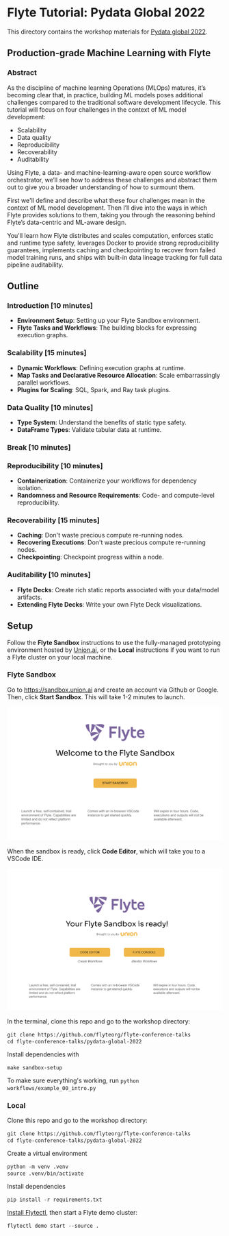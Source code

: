# Flyte Tutorial: Pydata Global 2022

This directory contains the workshop materials for [Pydata global 2022](https://pydata.org/global2022/).

## Production-grade Machine Learning with Flyte

### Abstract

As the discipline of machine learning Operations (MLOps) matures, it’s becoming
clear that, in practice, building ML models poses additional challenges compared
to the traditional software development lifecycle. This tutorial will focus on
four challenges in the context of ML model development:

- Scalability
- Data quality
- Reproducibility
- Recoverability
- Auditability

Using Flyte, a data- and machine-learning-aware open source workflow orchestrator,
we’ll see how to address these challenges and abstract them out to give you a
broader understanding of how to surmount them.

First we'll define and describe what these four challenges mean in the context
of ML model development. Then I’ll dive into the ways in which Flyte provides
solutions to them, taking you through the reasoning behind Flyte’s data-centric
and ML-aware design.

You'll learn how Flyte distributes and scales computation, enforces static and
runtime type safety, leverages Docker to provide strong reproducibility
guarantees, implements caching and checkpointing to recover from failed model
training runs, and ships with built-in data lineage tracking for full data
pipeline auditability.

## Outline

### Introduction [10 minutes]

- **Environment Setup**: Setting up your Flyte Sandbox environment.
- **Flyte Tasks and Workflows**: The building blocks for expressing execution graphs.

### Scalability [15 minutes]

- **Dynamic Workflows**: Defining execution graphs at runtime.
- **Map Tasks and Declarative Resource Allocation**: Scale embarrassingly parallel workflows.
- **Plugins for Scaling**: SQL, Spark, and Ray task plugins.

### Data Quality [10 minutes]

- **Type System**: Understand the benefits of static type safety.
- **DataFrame Types**: Validate tabular data at runtime.

### Break [10 minutes]

### Reproducibility [10 minutes]

- **Containerization**: Containerize your workflows for dependency isolation.
- **Randomness and Resource Requirements**: Code- and compute-level reproducibility.

### Recoverability [15 minutes]

- **Caching**: Don't waste precious compute re-running nodes.
- **Recovering Executions**: Don't waste precious compute re-running nodes.
- **Checkpointing**: Checkpoint progress within a node.

### Auditability [10 minutes]

- **Flyte Decks**: Create rich static reports associated with your data/model artifacts.
- **Extending Flyte Decks**: Write your own Flyte Deck visualizations.


## Setup

Follow the **Flyte Sandbox** instructions to use the fully-managed prototyping
environment hosted by [Union.ai](https://www.union.ai/), or the **Local**
instructions if you want to run a Flyte cluster on your local machine.

### Flyte Sandbox

Go to https://sandbox.union.ai and create an account via Github or Google. Then,
click **Start Sandbox**. This will take 1-2 minutes to launch.

<img src="static/flyte_sandbox_start.png" alt="flyte sandbox start" width="600"/>


When the sandbox is ready, click **Code Editor**, which will take you to a VSCode IDE.

<img src="static/flyte_sandbox_ready.png" alt="flyte sandbox ready" width="600"/>

In the terminal, clone this repo and go to the workshop directory:

```
git clone https://github.com/flyteorg/flyte-conference-talks
cd flyte-conference-talks/pydata-global-2022
```

Install dependencies with

```
make sandbox-setup
```

To make sure everything's working, run `python workflows/example_00_intro.py`

### Local

Clone this repo and go to the workshop directory:

```
git clone https://github.com/flyteorg/flyte-conference-talks
cd flyte-conference-talks/pydata-global-2022
```

Create a virtual environment

```
python -m venv .venv
source .venv/bin/activate
```

Install dependencies

```
pip install -r requirements.txt
```

[Install Flytectl](https://docs.flyte.org/projects/flytectl/en/latest/#installation),
then start a Flyte demo cluster:

```
flytectl demo start --source .
```
